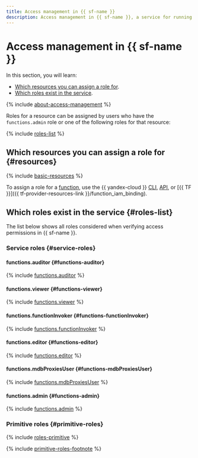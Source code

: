 ```yaml
---
title: Access management in {{ sf-name }}
description: Access management in {{ sf-name }}, a service for running applications without creating and maintaining VM instances. This section describes the resources for which you can assign a role and the roles existing in the service.
---
```


# Access management in {{ sf-name }}

In this section, you will learn:

* [Which resources you can assign a role for](#resources).
* [Which roles exist in the service](#roles-list).

{% include [about-access-management](../../_includes/iam/about-access-management.md) %}

Roles for a resource can be assigned by users who have the `functions.admin` role or one of the following roles for that resource:

{% include [roles-list](../../_includes/iam/roles-list.md) %}

## Which resources you can assign a role for {#resources}

{% include [basic-resources](../../_includes/iam/basic-resources-for-access-control.md) %}

To assign a role for a [function](../concepts/function.md), use the {{ yandex-cloud }} [CLI](../../cli/cli-ref/serverless/cli-ref/function/add-access-binding.md), [API](../api-ref/functions/authentication.md), or [{{ TF }}]({{ tf-provider-resources-link }}/function_iam_binding).

## Which roles exist in the service {#roles-list}

The list below shows all roles considered when verifying access permissions in {{ sf-name }}.

### Service roles {#service-roles}

#### functions.auditor {#functions-auditor}

{% include [functions.auditor](../../_roles/functions/auditor.md) %}

#### functions.viewer {#functions-viewer}

{% include [functions.viewer](../../_roles/functions/viewer.md) %}

#### functions.functionInvoker {#functions-functionInvoker}

{% include [functions.functionInvoker](../../_roles/functions/functionInvoker.md) %}

#### functions.editor {#functions-editor}

{% include [functions.editor](../../_roles/functions/editor.md) %}


#### functions.mdbProxiesUser {#functions-mdbProxiesUser}

{% include [functions.mdbProxiesUser](../../_roles/functions/mdbProxiesUser.md) %}


#### functions.admin {#functions-admin}

{% include [functions.admin](../../_roles/functions/admin.md) %}

### Primitive roles {#primitive-roles}

{% include [roles-primitive](../../_includes/roles-primitive.md) %}

{% include [primitive-roles-footnote](../../_includes/primitive-roles-footnote.md) %}